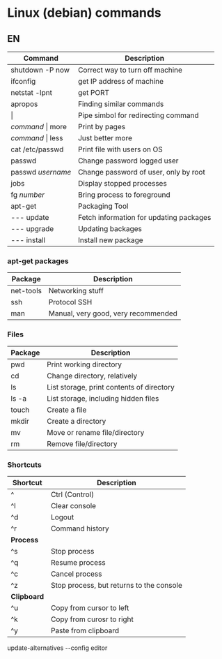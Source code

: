 # Linux (debian) commands

## EN

| Command | Description |
|---|---|
| shutdown -P now | Correct way to turn off machine |
| ifconfig | get IP address of machine |
| netstat -lpnt | get PORT |
| apropos | Finding similar commands |
| \| | Pipe simbol for redirecting command |
| *command* \| more | Print by pages |
| *command* \| less | Just better more |
| cat /etc/passwd | Print file with users on OS |
| passwd | Change password logged user |
| passwd *username* | Change password of user, only by root |
| jobs | Display stopped processes |
| fg *number* | Bring process to foreground |
| apt-get  | Packaging Tool |
| --- update | Fetch information for updating packages |
| --- upgrade | Updating backages |
| --- install | Install new package |

### apt-get packages

| Package | Description |
|---|---|
| net-tools | Networking stuff |
| ssh | Protocol SSH |
| man | Manual, very good, very recommended |

### Files

| Package | Description |
|---|---|
| pwd | Print working directory |
| cd | Change directory, relatively |
| ls | List storage, print contents of directory |
| ls -a | List storage, including hidden files |
| touch | Create a file |
| mkdir | Create a directory |
| mv | Move or rename file/directory |
| rm | Remove file/directory |

### Shortcuts

| Shortcut | Description |
|---|---|
| ^ | Ctrl (Control) |
| ^l | Clear console |
| ^d | Logout |
| ^r | Command history |
| **Process** |  |
| ^s | Stop process |
| ^q | Resume process |
| ^c | Cancel process |
| ^z | Stop process, but returns to the console |
| **Clipboard** |  |
| ^u | Copy from cursor to left |
| ^k | Copy from curosr to right |
| ^y | Paste from clipboard |

update-alternatives --config editor